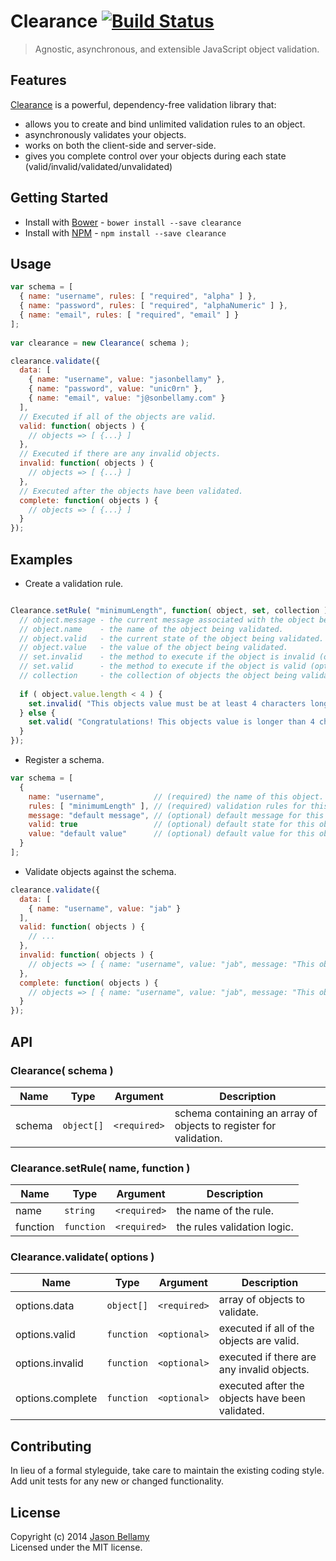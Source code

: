 # Clearance [![Build Status](https://travis-ci.org/jasonbellamy/clearance.png?branch=master)](https://travis-ci.org/jasonbellamy/clearance)

> Agnostic, asynchronous, and extensible JavaScript object validation.


## Features

[Clearance](https://github.com/jasonbellamy/clearance) is a powerful, dependency-free validation library that:
- allows you to create and bind unlimited validation rules to an object.
- asynchronously validates your objects.
- works on both the client-side and server-side.
- gives you complete control over your objects during each state (valid/invalid/validated/unvalidated)

## Getting Started

- Install with [Bower](http://bower.io) - `bower install --save clearance`
- Install with [NPM](https://www.npmjs.org/) - `npm install --save clearance`


## Usage

```javascript
var schema = [
  { name: "username", rules: [ "required", "alpha" ] },
  { name: "password", rules: [ "required", "alphaNumeric" ] },
  { name: "email", rules: [ "required", "email" ] }
];
   
var clearance = new Clearance( schema );

clearance.validate({
  data: [ 
    { name: "username", value: "jasonbellamy" }, 
    { name: "password", value: "unic0rn" }, 
    { name: "email", value: "j@sonbellamy.com" } 
  ],
  // Executed if all of the objects are valid.
  valid: function( objects ) {
    // objects => [ {...} ]
  },
  // Executed if there are any invalid objects.
  invalid: function( objects ) {
    // objects => [ {...} ]
  },
  // Executed after the objects have been validated.
  complete: function( objects ) {
    // objects => [ {...} ]
  }
});
```


## Examples

-  Create a validation rule.

```javascript

Clearance.setRule( "minimumLength", function( object, set, collection ) {
  // object.message - the current message associated with the object being validated.
  // object.name    - the name of the object being validated.
  // object.valid   - the current state of the object being validated.
  // object.value   - the value of the object being validated.
  // set.invalid    - the method to execute if the object is invalid (optional message).
  // set.valid      - the method to execute if the object is valid (optional message).
  // collection     - the collection of objects the object being validated belongs to.
 
  if ( object.value.length < 4 ) {
    set.invalid( "This objects value must be at least 4 characters long." );
  } else {
    set.valid( "Congratulations! This objects value is longer than 4 characters!" );
  }
});
```

- Register a schema.

```javascript
var schema = [
  { 
    name: "username",           // (required) the name of this object.
    rules: [ "minimumLength" ], // (required) validation rules for this object.
    message: "default message", // (optional) default message for this object.
    valid: true                 // (optional) default state for this object.
    value: "default value"      // (optional) default value for this object.
  }
];
```

- Validate objects against the schema.

```javascript
clearance.validate({
  data: [ 
    { name: "username", value: "jab" }
  ],
  valid: function( objects ) {
    // ...
  },
  invalid: function( objects ) {
    // objects => [ { name: "username", value: "jab", message: "This objects value must be at least 4 characters long." } ]
  },
  complete: function( objects ) {
    // objects => [ { name: "username", value: "jab", message: "This objects value must be at least 4 characters long." } ]
  }
});
```


## API

### Clearance( schema )

Name   | Type    | Argument     | Description
-------|---------|--------------|------------
schema | `object[]` | `<required>` | schema containing an array of objects to register for validation. 

### Clearance.setRule( name, function )

Name     | Type       | Argument     | Description
---------|------------|--------------|------------
name     | `string`   | `<required>` | the name of the rule.
function | `function` | `<required>` | the rules validation logic.

### Clearance.validate( options )

Name             | Type       | Argument     | Description
-----------------|------------|--------------|------------
options.data     | `object[]` | `<required>` | array of objects to validate.
options.valid    | `function` | `<optional>` | executed if all of the objects are valid.
options.invalid  | `function` | `<optional>` | executed if there are any invalid objects.
options.complete | `function` | `<optional>` | executed after the objects have been validated.


## Contributing
In lieu of a formal styleguide, take care to maintain the existing coding style. Add unit tests for any new or changed functionality.


## License
Copyright (c) 2014 [Jason Bellamy ](http://jasonbellamy.com)  
Licensed under the MIT license.

